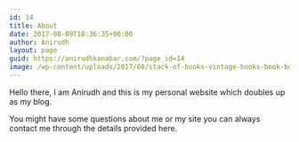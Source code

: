 ```yaml
---
id: 14
title: About
date: 2017-08-09T18:36:35+00:00
author: Anirudh
layout: page
guid: https://anirudhkanabar.com/?page_id=14
image: /wp-content/uploads/2017/08/stack-of-books-vintage-books-book-books-compressed.jpg
---
```

Hello there, I am Anirudh and this is my personal website which doubles up as my blog.

You might have some questions about me or my site you can always contact me through the details provided here.